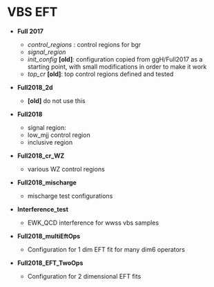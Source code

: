 # VBS EFT

* **Full 2017**

  * *control_regions* : control regions for bgr
  * *signal_region* 
  * *init_config* **[old]**: configuration copied from ggH/Full2017 as a starting point, with small modifications in order to make it work
  * *top_cr* **[old]**: top control regions defined and tested
   
* **Full2018_2d**
  * **[old]** do not use this 

* **Full2018**
 
  * signal region:
  * low_mjj control region
  * inclusive region
 
* **Full2018_cr_WZ**
 
  * various WZ control regions

* **Full2018_mischarge**

  * mischarge test configurations

* **Interference_test**

  * EWK_QCD interference for wwss vbs samples 

* **Full2018_multiEftOps**  

  * Configuration for 1 dim EFT fit for many dim6 operators

* **Full2018_EFT_TwoOps**
  
  * Configuration for 2 dimensional EFT fits
